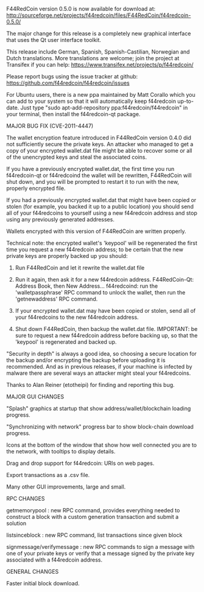 F44RedCoin version 0.5.0 is now available for download at:
http://sourceforge.net/projects/f44redcoin/files/F44RedCoin/f44redcoin-0.5.0/

The major change for this release is a completely new graphical interface that uses the Qt user interface toolkit.

This release include German, Spanish, Spanish-Castilian, Norwegian and Dutch translations. More translations are welcome; join the project at Transifex if you can help:
https://www.transifex.net/projects/p/f44redcoin/

Please report bugs using the issue tracker at github:
https://github.com/f44redcoin/f44redcoin/issues

For Ubuntu users, there is a new ppa maintained by Matt Corallo which you can add to your system so that it will automatically keep f44redcoin up-to-date.  Just type "sudo apt-add-repository ppa:f44redcoin/f44redcoin" in your terminal, then install the f44redcoin-qt package.

MAJOR BUG FIX  (CVE-2011-4447)

The wallet encryption feature introduced in F44RedCoin version 0.4.0 did not sufficiently secure the private keys. An attacker who
managed to get a copy of your encrypted wallet.dat file might be able to recover some or all of the unencrypted keys and steal the
associated coins.

If you have a previously encrypted wallet.dat, the first time you run f44redcoin-qt or f44redcoind the wallet will be rewritten, F44RedCoin will
shut down, and you will be prompted to restart it to run with the new, properly encrypted file.

If you had a previously encrypted wallet.dat that might have been copied or stolen (for example, you backed it up to a public
location) you should send all of your f44redcoins to yourself using a new f44redcoin address and stop using any previously generated addresses.

Wallets encrypted with this version of F44RedCoin are written properly.

Technical note: the encrypted wallet's 'keypool' will be regenerated the first time you request a new f44redcoin address; to be certain that the
new private keys are properly backed up you should:

1. Run F44RedCoin and let it rewrite the wallet.dat file

2. Run it again, then ask it for a new f44redcoin address.
F44RedCoin-Qt: Address Book, then New Address...
f44redcoind: run the 'walletpassphrase' RPC command to unlock the wallet,  then run the 'getnewaddress' RPC command.

3. If your encrypted wallet.dat may have been copied or stolen, send  all of your f44redcoins to the new f44redcoin address.

4. Shut down F44RedCoin, then backup the wallet.dat file.
IMPORTANT: be sure to request a new f44redcoin address before backing up, so that the 'keypool' is regenerated and backed up.

"Security in depth" is always a good idea, so choosing a secure location for the backup and/or encrypting the backup before uploading it is recommended. And as in previous releases, if your machine is infected by malware there are several ways an attacker might steal your f44redcoins.

Thanks to Alan Reiner (etotheipi) for finding and reporting this bug.

MAJOR GUI CHANGES

"Splash" graphics at startup that show address/wallet/blockchain loading progress.

"Synchronizing with network" progress bar to show block-chain download progress.

Icons at the bottom of the window that show how well connected you are to the network, with tooltips to display details.

Drag and drop support for f44redcoin: URIs on web pages.

Export transactions as a .csv file.

Many other GUI improvements, large and small.

RPC CHANGES

getmemorypool : new RPC command, provides everything needed to construct a block with a custom generation transaction and submit a solution

listsinceblock : new RPC command, list transactions since given block

signmessage/verifymessage : new RPC commands to sign a message with one of your private keys or verify that a message signed by the private key associated with a f44redcoin address.

GENERAL CHANGES

Faster initial block download.
